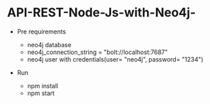# API-REST-Node-Js-with-Neo4j-

  * Pre requirements
     * neo4j database
     * neo4j_connection_string = "bolt://localhost:7687"
     * neo4j user with credentials(user= "neo4j", password= "1234")


  * Run
    * npm install
    * npm start
